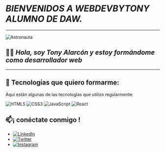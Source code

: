 # *BIENVENIDOS A  WEBDEVBYTONY ALUMNO DE DAW.*
-------
![Astronauta](C:/Users/Usuario/Downloads/_a8ec806c-5ca0-4f99-98a2-c1e9afe40712.jpg)

## 👨‍💻 *Hola, soy Tony Alarcón y estoy formándome como desarrollador web*

-------
## 🌟 Tecnologías que quiero formarme:

Aquí están algunas de las tecnologías que utilizo regularmente:

![HTML5](https://img.shields.io/badge/HTML5-E34F26?style=for-the-badge&logo=html5&logoColor=white)
![CSS3](https://img.shields.io/badge/CSS3-1572B6?style=for-the-badge&logo=css3&logoColor=white)
![JavaScript](https://img.shields.io/badge/JavaScript-F7DF1E?style=for-the-badge&logo=javascript&logoColor=black)
![React](https://img.shields.io/badge/React-20232A?style=for-the-badge&logo=react&logoColor=61DAFB)

## 📫¡ conéctate conmigo !
- [![LinkedIn](https://img.shields.io/badge/LinkedIn-0077B5?style=for-the-badge&logo=linkedin&logoColor=white)](https://linkedin.com/in/tuusuario)
- [![Twitter](https://img.shields.io/badge/Twitter-1DA1F2?style=for-the-badge&logo=twitter&logoColor=white)](https://twitter.com/tuusuario)
- [![Instagram](https://img.shields.io/badge/Instagram-E4405F?style=for-the-badge&logo=instagram&logoColor=white)](https://www.instagram.com/?hl=es) 
